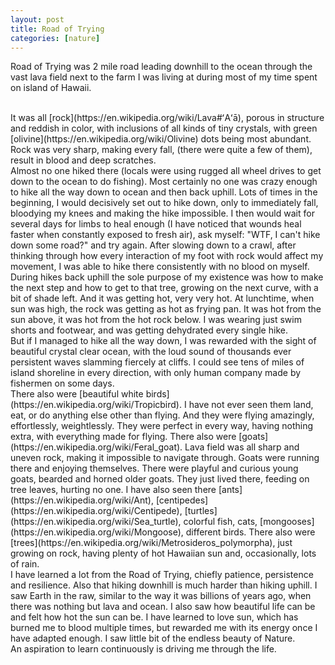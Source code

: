 ```yaml
---
layout: post
title: Road of Trying
categories: [nature]
---
```

Road of Trying was  2 mile road leading downhill to the ocean through the vast lava field next to the farm I was living at during most of my time spent on island of Hawaii.

<br/>
It was all [rock](https://en.wikipedia.org/wiki/Lava#ʻAʻā), porous in structure and reddish in color, with inclusions of all kinds of tiny crystals, with green [olivine](https://en.wikipedia.org/wiki/Olivine) dots being most abundant. Rock was very sharp, making every fall, (there were quite a few of them), result in blood and deep scratches.

<br/>
Almost no one hiked there (locals were using rugged all wheel drives to get down to the ocean to do fishing). Most certainly no one was crazy enough to hike all the way down to ocean and then back uphill. Lots of times in the beginning, I would decisively set out to hike down, only to immediately fall, bloodying my knees and making the hike impossible. I then would wait for several days for limbs to heal enough (I have noticed that wounds heal faster when constantly exposed to fresh air), ask myself: "WTF, I can't hike down some road?" and try again. After slowing down to a crawl, after thinking through how every interaction of my foot with rock would affect my movement, I was able to hike there consistently with no blood on myself. During hikes back uphill the sole purpose of my existence was how to make the next step and how to get to that tree, growing on the next curve, with a bit of shade left. And it was getting hot, very very hot. At lunchtime, when sun was high, the rock was getting as hot as frying pan. It was hot from the sun above, it was hot from the hot rock below. I was wearing just swim shorts and footwear, and was getting dehydrated every single hike.

<br/>
But if I managed to hike all the way down, I was rewarded with the sight of beautiful crystal clear ocean, with the loud sound of thousands ever persistent waves slamming fiercely at cliffs. I could see tens of miles of island shoreline in every direction, with only human company made by fishermen on some days.

<br/>
There also were [beautiful white birds](https://en.wikipedia.org/wiki/Tropicbird). I have not ever seen them land, eat, or do anything else other than flying. And they were flying amazingly, effortlessly, weightlessly. They were perfect in every way, having nothing extra, with everything made for flying. There also were [goats](https://en.wikipedia.org/wiki/Feral_goat). Lava field was all sharp and uneven rock, making it impossible to navigate through. Goats were running there and enjoying themselves. There were playful and curious young goats, bearded and horned older goats. They just lived there, feeding on tree leaves, hurting no one. I have also seen there [ants](https://en.wikipedia.org/wiki/Ant), [centipedes](https://en.wikipedia.org/wiki/Centipede), [turtles](https://en.wikipedia.org/wiki/Sea_turtle), colorful fish, cats, [mongooses](https://en.wikipedia.org/wiki/Mongoose), different birds. There also were [trees](https://en.wikipedia.org/wiki/Metrosideros_polymorpha), just growing on rock, having plenty of hot Hawaiian sun and, occasionally, lots of rain.

<br/>
I have learned a lot from the Road of Trying, chiefly patience, persistence and resilience. Also that hiking downhill is much harder than hiking uphill. I saw Earth in the raw, similar to the way it was billions of years ago, when there was nothing but lava and ocean. I also saw how beautiful life can be and felt how hot the sun can be. I have learned to love sun, which has burned me to blood multiple times, but rewarded me with its energy once I have adapted enough. I saw little bit of the endless beauty of Nature.

<br/>
An aspiration to learn continuously is driving me through the life. 

<br/>
